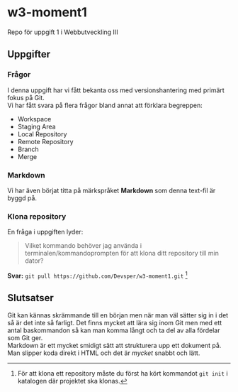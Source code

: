 # w3-moment1
Repo för uppgift 1 i Webbutveckling III

## Uppgifter

### Frågor 
I denna uppgift har vi fått bekanta oss med versionshantering med primärt fokus på Git.  
Vi har fått svara på flera frågor bland annat att förklara begreppen:

* Workspace
* Staging Area
* Local Repository
* Remote Repository
* Branch
* Merge

### Markdown
Vi har även börjat titta på märkspråket **Markdown** som denna text-fil är byggd på.

### Klona repository

En fråga i uppgiften lyder:  
> Vilket kommando behöver jag använda i terminalen/kommandoprompten för att klona ditt repository till min dator?

**Svar:** ` git pull https://github.com/Devsper/w3-moment1.git `
[^test]
[^test]: För att klona ett repository måste du först ha kört kommandot ` git init ` i katalogen där projektet ska klonas.

## Slutsatser
Git kan kännas skrämmande till en början men när man väl sätter sig in i det så är det inte så farligt. Det finns mycket att lära sig inom Git men med ett antal baskommandon så kan man komma långt och ta del av alla fördelar som Git ger.  
Markdown är ett mycket smidigt sätt att strukturera upp ett dokument på. Man slipper koda direkt i HTML och det är _mycket_ snabbt och lätt.
